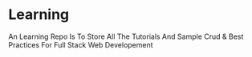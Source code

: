 # Learning
An Learning Repo Is To Store All The Tutorials And Sample Crud &amp; Best Practices For Full Stack Web Developement 
